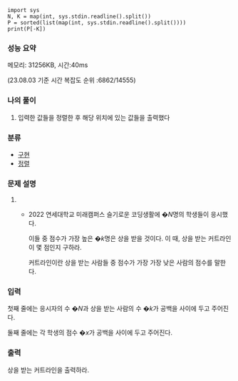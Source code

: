```
import sys
N, K = map(int, sys.stdin.readline().split())
P = sorted(list(map(int, sys.stdin.readline().split())))
print(P[-K])
```

### 성능 요약

메모리:   31256KB, 시간:40ms 

(23.08.03 기준 시간 복잡도 순위 :6862/14555)



### 나의 풀이

1. 입력한 값들을 정렬한 후 해당 위치에 있는 값들을 출력했다


### 분류

- [구현](https://www.acmicpc.net/problem/tag/102)
- [정렬](https://www.acmicpc.net/problem/tag/97)

### 문제 설명

1. - 2022 연세대학교 미래캠퍼스 슬기로운 코딩생활에 �$N$명의 학생들이 응시했다.

     이들 중 점수가 가장 높은 �$k$명은 상을 받을 것이다. 이 때, 상을 받는 커트라인이 몇 점인지 구하라.

     커트라인이란 상을 받는 사람들 중 점수가 가장 가장 낮은 사람의 점수를 말한다.


### 입력

첫째 줄에는 응시자의 수 �$N$과 상을 받는 사람의 수 �$k$가 공백을 사이에 두고 주어진다.

둘째 줄에는 각 학생의 점수 �$x$가 공백을 사이에 두고 주어진다.

### 출력

상을 받는 커트라인을 출력하라.